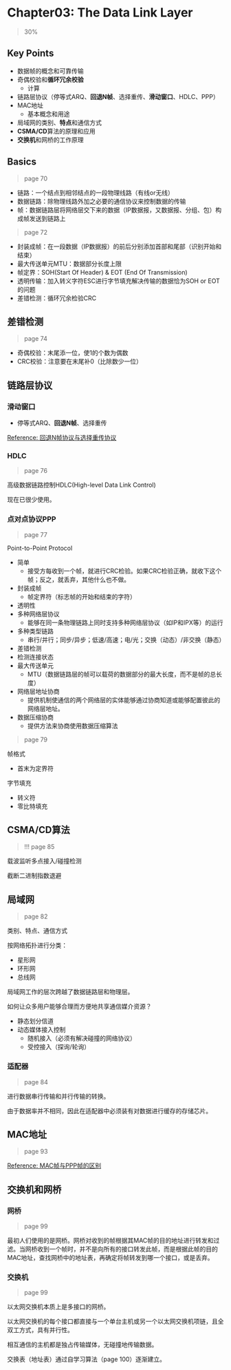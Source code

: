 # Chapter03: The Data Link Layer

> 30%

## Key Points

- 数据帧的概念和可靠传输
- 奇偶校验和**循环冗余校验**
  - 计算
- 链路层协议（停等式ARQ、**回退N帧**、选择重传、**滑动窗口**、HDLC、PPP）
- MAC地址
  - 基本概念和用途
- 局域网的类别、**特点**和通信方式
- **CSMA/CD**算法的原理和应用
- **交换机**和网桥的工作原理

## Basics

> page 70

- 链路：一个结点到相邻结点的一段物理线路（有线or无线）
- 数据链路：除物理线路外加之必要的通信协议来控制数据的传输
- 帧：数据链路层将网络层交下来的数据（IP数据报，又数据报、分组、包）构成帧发送到链路上

> page 72

- 封装成帧：在一段数据（IP数据报）的前后分别添加首部和尾部（识别开始和结束）
- 最大传送单元MTU：数据部分长度上限
- 帧定界：SOH(Start Of Header) & EOT (End Of Transmission)
- 透明传输：加入转义字符ESC进行字节填充解决传输的数据恰为SOH or EOT的问题
- 差错检测：循环冗余检验CRC

## 差错检测

> page 74

- 奇偶校验：末尾添一位，使1的个数为偶数
- CRC校验：注意要在末尾补0（比除数少一位）

## 链路层协议

### 滑动窗口

- 停等式ARQ、**回退N帧**、选择重传

[Reference: 回退N帧协议与选择重传协议](https://www.cnblogs.com/yellowzunzhi/articles/10620377.html)

### HDLC

> page 76

高级数据链路控制HDLC(High-level Data Link Control)

现在已很少使用。

### 点对点协议PPP

> page 77

Point-to-Point Protocol

- 简单
  - 接受方每收到一个帧，就进行CRC检验。如果CRC检验正确，就收下这个帧；反之，就丢弃，其他什么也不做。
- 封装成帧
  - 帧定界符（标志帧的开始和结束的字符）
- 透明性
- 多种网络层协议
  - 能够在同一条物理链路上同时支持多种网络层协议（如IP和IPX等）的运行
- 多种类型链路
  - 串行/并行；同步/异步；低速/高速；电/光；交换（动态）/非交换（静态）
- 差错检测
- 检测连接状态
- 最大传送单元
  - MTU（数据链路层的帧可以载荷的数据部分的最大长度，而不是帧的总长度）
- 网络层地址协商
  - 提供机制使通信的两个网络层的实体能够通过协商知道或能够配置彼此的网络层地址。
- 数据压缩协商
  - 提供方法来协商使用数据压缩算法

> page 79

帧格式

- 首末为定界符

字节填充

- 转义符
- 零比特填充

## CSMA/CD算法

> !!! page 85

载波监听多点接入/碰撞检测

截断二进制指数退避

## 局域网

> page 82

类别、特点、通信方式

按网络拓扑进行分类：

- 星形网
- 环形网
- 总线网

局域网工作的层次跨越了数据链路层和物理层。

如何让众多用户能够合理而方便地共享通信媒介资源？

- 静态划分信道
- 动态媒体接入控制
  - 随机接入（必须有解决碰撞的网络协议）
  - 受控接入（探询/轮询）

### 适配器

> page 84

进行数据串行传输和并行传输的转换。

由于数据率并不相同，因此在适配器中必须装有对数据进行缓存的存储芯片。

## MAC地址

> page 93

[Reference: MAC帧与PPP帧的区别](https://blog.csdn.net/u012316120/article/details/52432694)

## 交换机和网桥

### 网桥

> page 99

最初人们使用的是网桥。网桥对收到的帧根据其MAC帧的目的地址进行转发和过滤。当网桥收到一个帧时，并不是向所有的接口转发此帧，而是根据此帧的目的MAC地址，查找网桥中的地址表，再确定将帧转发到哪一个接口，或是丢弃。

### 交换机

> page 99

以太网交换机本质上是多接口的网桥。

以太网交换机的每个接口都直接与一个单台主机或另一个以太网交换机项链，且全双工方式，具有并行性。

相互通信的主机都是独占传输媒体，无碰撞地传输数据。

交换表（地址表）通过自学习算法（page 100）逐渐建立。
